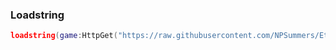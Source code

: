 ### Loadstring
```lua
loadstring(game:HttpGet("https://raw.githubusercontent.com/NPSummers/EternalBlue/refs/heads/main/EternalBlue.obfuscated.lua"))() 
```
